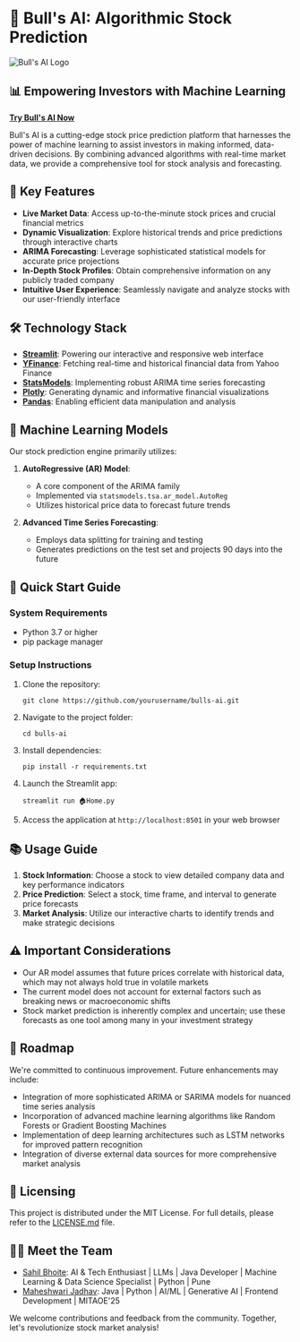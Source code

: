 # 🐂 Bull's AI: Algorithmic Stock Prediction

![Bull's AI Logo](BullsAI.png)

## 📊 Empowering Investors with Machine Learning

**[Try Bull's AI Now](https://bullai.streamlit.app)**

Bull's AI is a cutting-edge stock price prediction platform that harnesses the power of machine learning to assist investors in making informed, data-driven decisions. By combining advanced algorithms with real-time market data, we provide a comprehensive tool for stock analysis and forecasting.

## 🌟 Key Features

- **Live Market Data**: Access up-to-the-minute stock prices and crucial financial metrics
- **Dynamic Visualization**: Explore historical trends and price predictions through interactive charts
- **ARIMA Forecasting**: Leverage sophisticated statistical models for accurate price projections
- **In-Depth Stock Profiles**: Obtain comprehensive information on any publicly traded company
- **Intuitive User Experience**: Seamlessly navigate and analyze stocks with our user-friendly interface

## 🛠️ Technology Stack

- **[Streamlit](https://streamlit.io/)**: Powering our interactive and responsive web interface
- **[YFinance](https://pypi.org/project/yfinance/)**: Fetching real-time and historical financial data from Yahoo Finance
- **[StatsModels](https://www.statsmodels.org/)**: Implementing robust ARIMA time series forecasting
- **[Plotly](https://plotly.com/)**: Generating dynamic and informative financial visualizations
- **[Pandas](https://pandas.pydata.org/)**: Enabling efficient data manipulation and analysis

## 🧠 Machine Learning Models

Our stock prediction engine primarily utilizes:

1. **AutoRegressive (AR) Model**: 
   - A core component of the ARIMA family
   - Implemented via `statsmodels.tsa.ar_model.AutoReg`
   - Utilizes historical price data to forecast future trends

2. **Advanced Time Series Forecasting**:
   - Employs data splitting for training and testing
   - Generates predictions on the test set and projects 90 days into the future

## 🚀 Quick Start Guide

### System Requirements
- Python 3.7 or higher
- pip package manager

### Setup Instructions

1. Clone the repository:
   ```
   git clone https://github.com/yourusername/bulls-ai.git
   ```
2. Navigate to the project folder:
   ```
   cd bulls-ai
   ```
3. Install dependencies:
   ```
   pip install -r requirements.txt
   ```
4. Launch the Streamlit app:
   ```
   streamlit run 🏠Home.py
   ```
5. Access the application at `http://localhost:8501` in your web browser

## 📚 Usage Guide

1. **Stock Information**: Choose a stock to view detailed company data and key performance indicators
2. **Price Prediction**: Select a stock, time frame, and interval to generate price forecasts
3. **Market Analysis**: Utilize our interactive charts to identify trends and make strategic decisions

## ⚠️ Important Considerations

- Our AR model assumes that future prices correlate with historical data, which may not always hold true in volatile markets
- The current model does not account for external factors such as breaking news or macroeconomic shifts
- Stock market prediction is inherently complex and uncertain; use these forecasts as one tool among many in your investment strategy

## 🔮 Roadmap

We're committed to continuous improvement. Future enhancements may include:

- Integration of more sophisticated ARIMA or SARIMA models for nuanced time series analysis
- Incorporation of advanced machine learning algorithms like Random Forests or Gradient Boosting Machines
- Implementation of deep learning architectures such as LSTM networks for improved pattern recognition
- Integration of diverse external data sources for more comprehensive market analysis

## 📄 Licensing

This project is distributed under the MIT License. For full details, please refer to the [LICENSE.md](LICENSE.md) file.

## 👨‍💻 Meet the Team

- [Sahil Bhoite](https://www.linkedin.com/in/sahil-bhoite/): AI & Tech Enthusiast | LLMs | Java Developer | Machine Learning & Data Science Specialist | Python | Pune
- [Maheshwari Jadhav](https://www.linkedin.com/in/maheshwari-jadhav/): Java | Python | AI/ML | Generative AI | Frontend Development | MITAOE'25

We welcome contributions and feedback from the community. Together, let's revolutionize stock market analysis!
